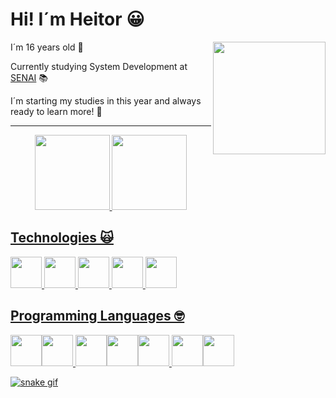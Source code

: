 # Hi! I´m Heitor 😀
<img height ="180em" align ="right" src="https://user-images.githubusercontent.com/98404376/187191229-248ba776-3825-4501-920e-876f65986dfc.png"/>

I´m 16 years old 🎉

Currently studying System Development at [SENAI](https://jandira.sp.senai.br/) 📚

I´m starting my studies in this year and always ready to learn more! 🤯

<div align="center"><hr>
  <a href="https://github.com/HeitorPontieri">
  <img height="120em" src="https://github-readme-stats.vercel.app/api?username=HeitorPontieri&theme=gruvbox"/>
  <img height="120em" src="https://github-readme-stats.vercel.app/api/top-langs/?username=HeitorPontieri&layout=compact&theme=gruvbox"/>
 
</div>

## Technologies 🙀

<img height="50em" src="https://cdn.jsdelivr.net/gh/devicons/devicon/icons/androidstudio/androidstudio-original.svg" /> <img 
height="50em" src="https://cdn.jsdelivr.net/gh/devicons/devicon/icons/vscode/vscode-original.svg" /> <img
height="50em" src="https://cdn.iconscout.com/icon/free/png-128/postman-3521648-2945092.png"/> <img
height="50em" src="https://cdn.jsdelivr.net/gh/devicons/devicon/icons/figma/figma-original.svg" /> <img
height="50em" src="https://cdn.jsdelivr.net/gh/devicons/devicon/icons/git/git-original.svg" />
           


## Programming Languages 🤓
  
<img height="50em" src="https://cdn.jsdelivr.net/gh/devicons/devicon/icons/javascript/javascript-plain.svg"/><img 
height='50em' src="https://cdn.jsdelivr.net/gh/devicons/devicon/icons/nodejs/nodejs-original.svg" /> <img
height="50em" src="https://cdn.jsdelivr.net/gh/devicons/devicon/icons/html5/html5-original.svg" /><img
height="50em" src="https://cdn.jsdelivr.net/gh/devicons/devicon/icons/css3/css3-original.svg" /><img
height="50em" src="https://cdn.jsdelivr.net/gh/devicons/devicon/icons/kotlin/kotlin-original.svg" /> <img 
height="50em" src="https://cdn.jsdelivr.net/gh/devicons/devicon/icons/mysql/mysql-original.svg" /><img
height="50em" src="https://cdn.jsdelivr.net/gh/devicons/devicon/icons/java/java-original.svg" /> 
  
  
  ![snake gif](https://github.com/HeitorPontieri/HeitorPontieri/blob/output/github-contribution-grid-snake.svg)
          











